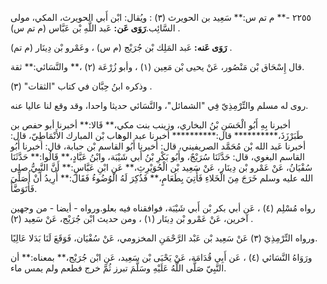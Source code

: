 ٢٢٥٥ -** م تم س:** سَعِيد بن الحويرث (٣) : ويُقال: ابْن أَبي الحويرث، المكي، مولى السَّائِب.**رَوَى عَن:** عَبد اللَّهِ بْن عَبَّاس (م تم س) .

**رَوَى عَنه:** عَبد المَلِك بْن جُرَيْج (م س) ، وعَمْرو بْن دِينَار (م تم) .

قال إِسْحَاق بْن مَنْصُور، عَنْ يحيى بْن مَعِين (١) ، وأبو زُرْعَة (٢) ،** والنَّسَائي:** ثقة.

وذكره ابنُ حِبَّان في كتاب "الثقات" (٣) .

روى له مسلم والتِّرْمِذِيّ فِي "الشمائل"، والنَّسَائي حديثا واحدا، وقد وقع لنا عاليا عنه.

أخبرنا بِهِ أَبُو الْحَسَنِ بْنُ البخاري، وزينب بنت مكي،** قَالا:** أخبرنا أبو حفص بن طَبَرْزَذَ،********** قال:********** أخبرنا عبد الوهاب بْن المبارك الأَنْمَاطِيّ، قال: أخبرنا عَبد الله بْن مُحَمَّد الصريفيني، قال: أخبرنا أَبُو القاسم بْن حبابة، قال: أخبرنا أَبُو القاسم البغوي، قال: حَدَّثَنَا سُرَيْجٌ، وأَبُو بَكْرِ بْنُ أَبي شَيْبَة، وابْنُ عَبَّادٍ،** قَالُوا:** حَدَّثَنَا سُفْيَانُ، عَنْ عَمْرو بْن دِينَار، عَنْ سَعِيد بْن الْحُوَيْرِثِ،** عَنِ ابْنِ عَبَّاسٍ:** أَنَّ النَّبِيُّ صلى الله عليه وسلم خَرَجَ مِنَ الْخَلاءِ فَأُتِيَ بِطَعَامٍ،** فَذُكِرَ لَهُ الْوُضُوءُ فَقَالَ:** أُرِيدُ أَنْ أُصَلِّيَ فَأَتَوَضَّأَ.

رواه مُسْلِم (٤) ، عَن أبي بكر بْن أَبي شَيْبَة، فوافقناه فيه بعلو.ورواه - أيضا - من وجهين آخرين، عَنْ عَمْرو بْن دِينَار (١) ، ومن حديث ابْن جُرَيْج، عَنْ سَعِيد (٢) .

ورواه التِّرْمِذِيّ (٣) عَنْ سَعِيد بْن عَبْد الرَّحْمَنِ المخزومي، عَنْ سُفْيَان، فَوَقَعَ لَنَا بَدَلا عَالِيًا.

ورَوَاهُ النَّسَائي (٤) ، عَن أَبِي قُدَامَة، عَنْ يَحْيَى بْن سَعِيد، عَنِ ابْن جُرَيْج،** بمعناه:** أن النَّبِيّ صَلَّى اللَّهُ عَلَيْهِ وسَلَّمَ تبرز ثُمَّ خرج فطعم ولم يمس ماء.